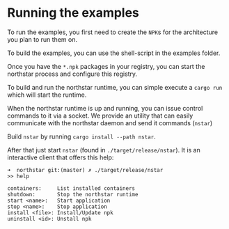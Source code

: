 # Running the examples

To run the examples, you first need to create the `NPK`s for the architecture you plan to run them on.

To build the examples, you can use the shell-script in the examples folder.

Once you have the `*.npk` packages in your registry, you can start the northstar process and configure this registry.

To build and run the northstar runtime, you can simple execute a `cargo run` which will start the
runtime.

When the northstar runtime is up and running, you can issue control commands to it via a socket.
We provide an utility that can easily communicate with the northstar daemon and send it commands (`nstar`)

Build `nstar` by running `cargo install --path nstar`.

After that just start `nstar` (found in `./target/release/nstar`). It is an interactive client that offers this help:

``` shell
➜  northstar git:(master) ✗ ./target/release/nstar
>> help

containers:     List installed containers
shutdown:       Stop the northstar runtime
start <name>:   Start application
stop <name>:    Stop application
install <file>: Install/Update npk
uninstall <id>: Unstall npk
```
